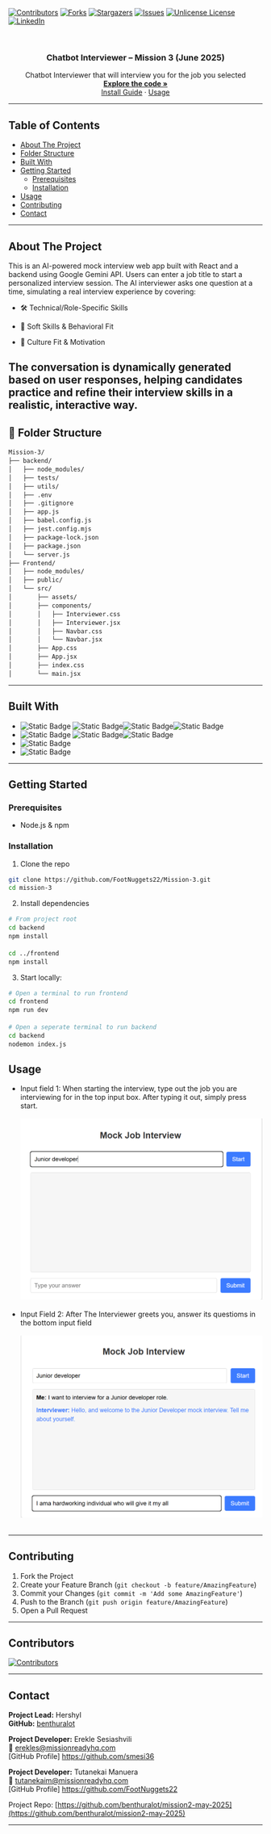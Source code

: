 <!-- Improved compatibility of back to top link: See: https://github.com/othneildrew/Best-README-Template/pull/73 -->

<a id="readme-top"></a>

<!-- PROJECT SHIELDS -->

[![Contributors][contributors-shield]][contributors-url]
[![Forks][forks-shield]][forks-url]
[![Stargazers][stars-shield]][stars-url]
[![Issues][issues-shield]][issues-url]
[![Unlicense License][license-shield]][license-url]
[![LinkedIn][linkedin-shield]][linkedin-url]

<!-- PROJECT LOGO -->

<br />
<div align="center">
  <h3 align="center">Chatbot Interviewer – Mission 3 (June 2025)</h3>

  <p align="center">
    Chatbot Interviewer that will interview you for the job you selected
    <br />
    <a href="https://github.com/FootNuggets22/Mission-3.git"><strong>Explore the code »</strong></a>
    <br />
    <a href="#installation">Install Guide</a>
    ·
    <a href="#usage">Usage</a>
  </p>
</div>

---

## Table of Contents

- [About The Project](#about-the-project)
- [Folder Structure](#folder-structure)
- [Built With](#built-with)
- [Getting Started](#getting-started)
  - [Prerequisites](#prerequisites)
  - [Installation](#installation)
- [Usage](#usage)
- [Contributing](#contributing)
- [Contact](#contact)

---

## About The Project

This is an AI-powered mock interview web app built with React and a backend using Google Gemini API. Users can enter a job title to start a personalized interview session. The AI interviewer asks one question at a time, simulating a real interview experience by covering:

- 🛠️ Technical/Role-Specific Skills

- 🤝 Soft Skills & Behavioral Fit

- 🎯 Culture Fit & Motivation

The conversation is dynamically generated based on user responses, helping candidates practice and refine their interview skills in a realistic, interactive way.
---

## 📁 Folder Structure

```bash
Mission-3/
├── backend/
│   ├── node_modules/
│   ├── tests/
│   ├── utils/
│   ├── .env
│   ├── .gitignore
│   ├── app.js
│   ├── babel.config.js
│   ├── jest.config.mjs
│   ├── package-lock.json
│   ├── package.json
│   └── server.js
├── Frontend/
│   ├── node_modules/
│   ├── public/
│   └── src/
│       ├── assets/
│       ├── components/
│       │   ├── Interviewer.css
│       │   ├── Interviewer.jsx
│       │   ├── Navbar.css
│       │   └── Navbar.jsx
│       ├── App.css
│       ├── App.jsx
│       ├── index.css
│       └── main.jsx

```

---

## Built With

- ![Static Badge](https://img.shields.io/badge/frontend-blue?style=plastic)
  ![Static Badge](https://img.shields.io/badge/React-%2361DAFB?style=for-the-badge&logo=react&logoSize=auto&labelColor=black)![Static Badge](https://img.shields.io/badge/-%2341B883?style=for-the-badge&logo=vite&logoColor=%23F0DB4F&logoSize=auto&label=Vite&labelColor=%23646CFF)![Static Badge](https://img.shields.io/badge/-%232965F1?style=for-the-badge&logo=css&logoColor=white&logoSize=auto&label=css&labelColor=%23264DE4)
- ![Static Badge](https://img.shields.io/badge/backend-red?style=plastic)
  ![Static Badge](https://img.shields.io/badge/node.js-%23333333?style=for-the-badge&logo=node.js&logoColor=%23333333&logoSize=auto&labelColor=%23339933)![Static Badge](https://img.shields.io/badge/express.js-%23333333?style=for-the-badge&logo=express&logoColor=white&logoSize=auto&labelColor=red)
- ![Static Badge](https://img.shields.io/badge/Vertex%20Ai%20%26%20Automl-%2334A853?style=for-the-badge&logo=google&logoColor=%234285F4&logoSize=auto&label=Google%20&labelColor=%23FBBC05)
- ![Static Badge](https://img.shields.io/badge/Cloud%20run-%23EA4335?style=for-the-badge&logo=google%20cloud&logoColor=%234285F4&logoSize=auto&label=Google%20&labelColor=%23FBBC05)

---

## Getting Started

### Prerequisites

- Node.js & npm


### Installation

1. Clone the repo

```bash
git clone https://github.com/FootNuggets22/Mission-3.git
cd mission-3
```

2. Install dependencies

```bash
# From project root
cd backend
npm install

cd ../frontend
npm install
```

3. Start locally:

```bash
# Open a terminal to run frontend
cd frontend
npm run dev

# Open a seperate terminal to run backend
cd backend
nodemon index.js
```

## Usage

* Input field 1: When starting the interview, type out the job you are interviewing for in the top input box. After typing it out, simply press start.<br/><br/>
  ![Input field one](image.png)<br/><br/>
* Input Field 2: After The Interviewer greets you, answer its questioms in the bottom input field<br/><br/>
  ![Working interviewer](image-1.png)<br/><br/>


---

## Contributing

1. Fork the Project
2. Create your Feature Branch (`git checkout -b feature/AmazingFeature`)
3. Commit your Changes (`git commit -m 'Add some AmazingFeature'`)
4. Push to the Branch (`git push origin feature/AmazingFeature`)
5. Open a Pull Request

---

## Contributors

  <a href="https://github.com/benthuralot/mission2-may-2025/graphs/contributors">
<img src="https://contrib.rocks/image?repo=benthuralot/mission2-may-2025&anon=1" alt="Contributors" />
</a>
 
</div>

---

## Contact

**Project Lead:** Hershyl<br>
**GitHub:** [benthuralot](https://github.com/benthuralot)

**Project Developer:** Erekle Sesiashvili<br>
📧 [erekles@missionreadyhq.com](mailto:erekles@missionreadyhq.com)<br>
[GitHub Profile] https://github.com/smesi36<br>

**Project Developer:** Tutanekai Manuera<br>
📧 [tutanekaim@missionreadyhq.com](mailto:tutanekaim@missionreadyhq.com)<br>
[GitHub Profile] https://github.com/FootNuggets22<br>

Project Repo: [https://github.com/benthuralot/mission2-may-2025](https://github.com/benthuralot/mission2-may-2025)

---

<!-- MARKDOWN LINKS -->

[contributors-shield]: https://img.shields.io/github/contributors/benthuralot/mission2-may-2025.svg?style=for-the-badge
[contributors-url]: https://github.com/benthuralot/mission2-may-2025/graphs/contributors
[forks-shield]: https://img.shields.io/github/forks/benthuralot/mission2-may-2025.svg?style=for-the-badge
[forks-url]: https://github.com/benthuralot/mission2-may-2025/network/members
[stars-shield]: https://img.shields.io/github/stars/benthuralot/mission2-may-2025.svg?style=for-the-badge
[stars-url]: https://github.com/benthuralot/mission2-may-2025/stargazers
[issues-shield]: https://img.shields.io/github/issues/benthuralot/mission2-may-2025.svg?style=for-the-badge
[issues-url]: https://github.com/benthuralot/mission2-may-2025/issues
[license-shield]: https://img.shields.io/github/license/benthuralot/mission2-may-2025.svg?style=for-the-badge
[license-url]: https://github.com/benthuralot/mission2-may-2025/blob/main/LICENSE
[linkedin-shield]: https://img.shields.io/badge/-LinkedIn-black.svg?style=for-the-badge&logo=linkedin&colorB=555
[linkedin-url]: https://linkedin.com/in/yourlinkedin
